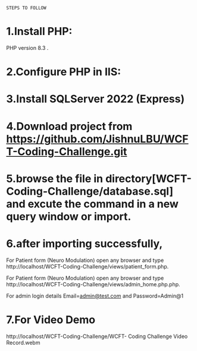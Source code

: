 `STEPS TO FOLLOW`

# 1.Install PHP: 

PHP version 8.3 .

# 2.Configure PHP in IIS:

# 3.Install SQLServer 2022 (Express)

# 4.Download project from https://github.com/JishnuLBU/WCFT-Coding-Challenge.git

# 5.browse the file in directory[WCFT-Coding-Challenge/database.sql] and excute the command in a new query window or import.

# 6.after importing successfully,
For Patient form (Neuro Modulation) open any browser and type http://localhost/WCFT-Coding-Challenge/views/patient_form.php.

For Patient form (Neuro Modulation) open any browser and type http://localhost/WCFT-Coding-Challenge/views/admin_home.php.php.

For admin login details Email=admin@test.com and Password=Admin@1

# 7.For Video Demo
http://localhost/WCFT-Coding-Challenge/WCFT- Coding Challenge Video Record.webm

